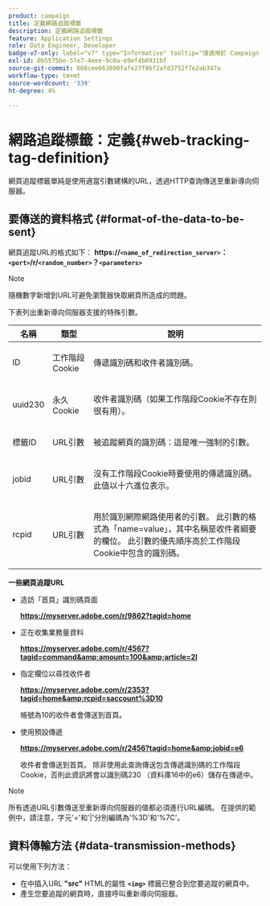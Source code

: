 ```yaml
---
product: campaign
title: 定義網路追蹤標籤
description: 定義網路追蹤標籤
feature: Application Settings
role: Data Engineer, Developer
badge-v7-only: label="v7" type="Informative" tooltip="僅適用於 Campaign Classic v7"
exl-id: 0b5575be-57e7-4eee-9c0a-e9ef4b0931bf
source-git-commit: 668cee663890fafe27f86f2afd3752f7e2ab347a
workflow-type: tm+mt
source-wordcount: '339'
ht-degree: 4%

---
```


# 網路追蹤標籤：定義{#web-tracking-tag-definition}



網頁追蹤標籤單純是使用適當引數建構的URL，透過HTTP查詢傳送至重新導向伺服器。

## 要傳送的資料格式 {#format-of-the-data-to-be-sent}

網頁追蹤URL的格式如下： **https://`<name_of_redirection_server>`：`<port>`/r/`<random_number>`？`<parameters>`**

>[!NOTE]
>
>隨機數字新增到URL可避免瀏覽器快取網頁所造成的問題。

下表列出重新導向伺服器支援的特殊引數。

<table>
                     <thead>
                        <tr>
                           <th>名稱</th>
                           <th>類型</th>
                           <th>說明</th> 
                        </tr> 
                     </thead>
                     <tbody>
                        <tr>
                           <td>
                              <p>ID</p> 
                           </td>
                           <td>
                              <p>工作階段Cookie</p> 
                           </td>
                           <td>
                              <p>傳遞識別碼和收件者識別碼。</p> 
                           </td> 
                        </tr>
                        <tr>
                           <td>
                              <p>uuid230</p> 
                           </td>
                           <td>
                              <p>永久Cookie</p> 
                           </td>
                           <td>
                              <p>收件者識別碼（如果工作階段Cookie不存在則很有用）。</p> 
                           </td> 
                        </tr>
                        <tr>
                           <td>
                              <p>標籤ID</p> 
                           </td>
                           <td>
                              <p>URL引數</p> 
                           </td>
                           <td>
                              <p>被追蹤網頁的識別碼：這是唯一強制的引數。</p> 
                           </td> 
                        </tr>
                        <tr>
                           <td>
                              <p>jobid</p> 
                           </td>
                           <td>
                              <p>URL引數</p> 
                           </td>
                           <td>
                              <p>沒有工作階段Cookie時要使用的傳遞識別碼。 此值以十六進位表示。
                              </p> 
                           </td> 
                        </tr>
                        <tr>
                           <td>
                              <p>rcpid</p> 
                           </td>
                           <td>
                              <p>URL引數</p> 
                           </td>
                           <td>
                              <p>用於識別網際網路使用者的引數。 此引數的格式為「name=value」，其中名稱是收件者綱要的欄位。 此引數的優先順序高於工作階段Cookie中包含的識別碼。
                              </p> 
                           </td> 
                        </tr> 
                     </tbody>  
                  </table>

**一些網頁追蹤URL**

* 造訪「首頁」識別碼頁面

  **https://myserver.adobe.com/r/9862?tagid=home**

* 正在收集業務量資料

  **https://myserver.adobe.com/r/4567?tagid=command&amp;amount=100&amp;article=2l**

* 指定欄位以尋找收件者

  **https://myserver.adobe.com/r/2353?tagid=home&amp;rcpid=saccount%3D10**

  帳號為10的收件者會傳送到首頁。

* 使用預設傳遞

  **https://myserver.adobe.com/r/2456?tagid=home&amp;jobid=e6**

  收件者會傳送到首頁。 除非使用此查詢傳送包含傳遞識別碼的工作階段Cookie，否則此資訊將會以識別碼230 （資料庫16中的e6）儲存在傳遞中。

>[!NOTE]
>
>所有透過URL引數傳送至重新導向伺服器的值都必須進行URL編碼。 在提供的範例中，請注意，字元&#39;=&#39;和&#39;|&#39;分別編碼為&#39;%3D&#39;和&#39;%7C&#39;。

## 資料傳輸方法 {#data-transmission-methods}

可以使用下列方法：

* 在中插入URL **&quot;src&quot;** HTML的屬性 **`<img>`** 標籤已整合到您要追蹤的網頁中。
* 產生您要追蹤的網頁時，直接呼叫重新導向伺服器。
